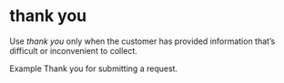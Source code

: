 ﻿# thank you

Use *thank you* only when the customer has provided information that’s difficult or inconvenient to collect.

Example Thank you for submitting a request. 
